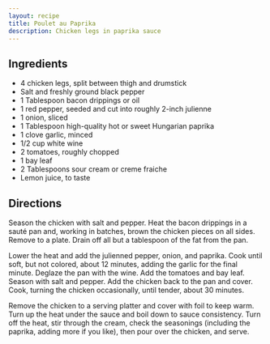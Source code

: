 ```yaml
---
layout: recipe
title: Poulet au Paprika
description: Chicken legs in paprika sauce
---
```


## Ingredients

* 4 chicken legs, split between thigh and drumstick
* Salt and freshly ground black pepper
* 1 Tablespoon bacon drippings or oil
* 1 red pepper, seeded and cut into roughly 2-inch julienne
* 1 onion, sliced
* 1 Tablespoon high-quality hot or sweet Hungarian paprika
* 1 clove garlic, minced
* 1/2 cup white wine
* 2 tomatoes, roughly chopped
* 1 bay leaf
* 2 Tablespoons sour cream or creme fraiche
* Lemon juice, to taste

## Directions

Season the chicken with salt and pepper. Heat the bacon drippings in a
sauté pan and, working in batches, brown the chicken pieces on all
sides. Remove to a plate. Drain off all but a tablespoon of the fat from
the pan.

Lower the heat and add the julienned pepper, onion, and paprika. Cook
until soft, but not colored, about 12 minutes, adding the garlic for the
final minute. Deglaze the pan with the wine. Add the tomatoes and bay
leaf. Season with salt and pepper. Add the chicken back to the pan and
cover. Cook, turning the chicken occasionally, until tender, about 30
minutes.

Remove the chicken to a serving platter and cover with foil to keep
warm. Turn up the heat under the sauce and boil down to sauce
consistency. Turn off the heat, stir through the cream, check the
seasonings (including the paprika, adding more if you like), then pour
over the chicken, and serve.
